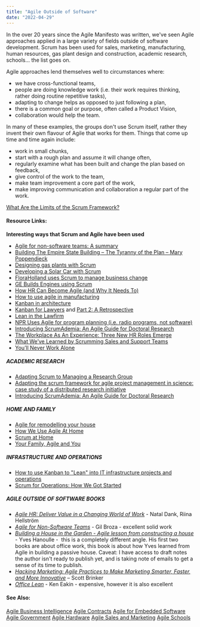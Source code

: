 ```yaml
---
title: "Agile Outside of Software"
date: "2022-04-29"
---
```


In the over 20 years since the Agile Manifesto was written, we've seen Agile approaches applied in a large variety of fields outside of software development. Scrum has been used for sales, marketing, manufacturing, human resources, gas plant design and construction, academic research, schools... the list goes on.

Agile approaches lend themselves well to circumstances where:

- we have cross-functional teams,
- people are doing knowledge work (i.e. their work requires thinking, rather doing routine repetitive tasks),
- adapting to change helps as opposed to just following a plan,
- there is a common goal or purpose, often called a Product Vision,
- collaboration would help the team.

In many of these examples, the groups don't use Scrum itself, rather they invent their own flavour of Agile that works for them. Things that come up time and time again include:

- work in small chunks,
- start with a rough plan and assume it will change often,
- regularly examine what has been built and change the plan based on feedback,
- give control of the work to the team,
- make team improvement a core part of the work,
- make improving communication and collaboration a regular part of the work.

[What Are the Limits of the Scrum Framework?](/blog/what-are-the-limits-of-the-scrum-framework.html)

#### Resource Links:

**Interesting ways that Scrum and Agile have been used**

- [Agile for non-software teams: A summary](https://www.boost.co.nz/blog/2022/05/agile-for-non-software-teams)
- [Building The Empire State Building – The Tyranny of the Plan – Mary Poppendieck](https://chrisgagne.com/1255/mary-poppendiecks-the-tyranny-of-the-plan/)
- [Designing gas plants with Scrum](https://static1.squarespace.com/static/60048499dfad4a36491e0978/t/600f1a2cbe0ab939ea1e079a/1611602489839/EPCScrum.pdf)
- [Developing a Solar Car with Scrum](https://www.infoq.com/news/2015/12/developing-solar-car-scrum)
- [FloraHolland uses Scrum to manage business change](https://www.infoq.com/news/2013/11/business-scrum-floraholland)
- [GE Builds Engines using Scrum](https://www.scruminc.com/ges-take-on-scrum-engines-of-democracy/)
- [How HR Can Become Agile (and Why It Needs To)](https://hbr.org/2017/06/how-hr-can-become-agile-and-why-it-needs-to)
- [How to use agile in manufacturing](https://www.tacticalprojectmanager.com/agile-in-manufacturing/)
- [Kanban in architecture](https://www.5dvision.com/post/kanban-in-architecture/)
- [Kanban for Lawyers](https://www.agileattorney.com/blog/kanban-for-lawyers-getting-started) and [Part 2: A Retrospective](https://www.agileattorney.com/kanban-for-lawyers-part-2-a-retrospective/)
- [Lean in the Lawfirm](https://www.slideshare.net/scrummasternz/lean-in-the-lawfirm-by-stephen-reed)
- [NPR Uses Agile for program planning (i.e. radio programs, not software)](https://www.computerworld.com/article/2505876/app-development/npr-adopts-agile-like-method-for-program-development.html)
- [Introducing ScrumAdemia: An Agile Guide for Doctoral Research](https://www.cambridge.org/core/journals/ps-political-science-and-politics/article/introducing-scrumademia-an-agile-guide-for-doctoral-research/6275B823DB54B3FB56011C8A7B182528)
- [The Workplace As An Experience: Three New HR Roles Emerge](https://www.forbes.com/sites/jeannemeister/2016/05/13/the-workplace-as-an-experience-three-new-hr-roles-emerge/)
- [What We’ve Learned by Scrumming Sales and Support Teams](https://procognita.com/post/what-weve-learned-by-scrumming-sales-and-support-teams-406)
- [You’ll Never Work Alone](https://www.inc.com/winning-workplaces/magazine/201106/youll-never-work-alone.html)

##### ACADEMIC RESEARCH

- [Adapting Scrum to Managing a Research Group](https://www.cs.umd.edu/~mwh/papers/score.pdf)
- [Adapting the scrum framework for agile project management in science: case study of a distributed research initiative](https://www.sciencedirect.com/science/article/pii/S2405844018340635)
- [Introducing ScrumAdemia: An Agile Guide for Doctoral Research](https://www.cambridge.org/core/journals/ps-political-science-and-politics/article/introducing-scrumademia-an-agile-guide-for-doctoral-research/6275B823DB54B3FB56011C8A7B182528)

##### HOME AND FAMILY

- [Agile for remodelling your house](https://www.jrothman.com/mpd/agile/2014/04/an-agile-approach-to-a-house-remodel/)
- [How We Use Agile At Home](https://vimeo.com/162910539)
- [Scrum at Home](https://www.scrumalliance.org/ScrumRedesignDEVSite/media/ScrumAllianceMedia/Global%20Scrum%20Gatherings/2017%20San%20Diego/Presentations/AckermanStacey_Scrum-at-Home.pdf)
- [Your Family, Agile and You](https://agileandfamily.blogspot.co.uk/)

##### INFRASTRUCTURE AND OPERATIONS

- [How to use Kanban to "Lean"​ into IT infrastructure projects and operations](https://www.linkedin.com/pulse/how-use-kanban-lean-infrastructure-projects-shop-john-proffitt/)
- [Scrum for Operations: How We Got Started](https://theagileadmin.com/2013/07/19/scrum-for-operations-how-we-got-started/)

##### AGILE OUTSIDE OF SOFTWARE BOOKS

- [_Agile HR: Deliver Value in a Changing World of Work_](https://www.amazon.ca/Agile-HR-Deliver-Value-Changing/dp/178966585X/&tag=notesfromatoo-20) - Natal Dank, Riina Hellström
- [_Agile for Non-Software Teams_](https://3pvantage.com/afnst-book/) - Gil Broza - excellent solid work
- [_Building a House in the Garden - Agile lesson from constructing a house_](https://leanpub.com/OurHouseInTheGarden) - Yves Hanoulle -  this is a completely different angle. His first two books are about office work, this book is about how Yves learned from Agile in building a passive house. Caveat: I have access to draft notes the author isn't ready to publish yet, and is taking note of emails to get a sense of its time to publish.
- [_Hacking Marketing: Agile Practices to Make Marketing Smarter, Faster, and More Innovative_](https://www.amazon.com/Hacking-Marketing-Practices-Smarter-Innovative/dp/1119183170/&tag=notesfromatoo-20/&tag=notesfromatoo-20) – Scott Brinker 
- _[Office Lean](https://www.amazon.ca/Office-Lean-Understanding-Implementing-Administrative/dp/0367196646/&tag=notesfromatoo-20)_ - Ken Eakin - expensive, however it is also excellent

#### See Also:

[Agile Business Intelligence](/glossary/agile-business-intelligence) [Agile Contracts](/glossary/agile-contracts) [Agile for Embedded Software](/glossary/agile-for-embedded-software) [Agile Government](/glossary/agile-government) [Agile Hardware](/glossary/agile-hardware) [Agile Sales and Marketing](/glossary/agile-sales-and-marketing) [Agile Schools](/glossary/agile-schools)
